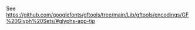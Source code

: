 See https://github.com/googlefonts/gftools/tree/main/Lib/gftools/encodings/GF%20Glyph%20Sets/#glyphs-app-tip
